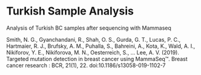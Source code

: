 # Turkish Sample Analysis
Analysis of Turkish BC samples after sequencing with Mammaseq

Smith, N. G., Gyanchandani, R., Shah, O. S., Gurda, G. T., Lucas, P. C., Hartmaier, R. J., Brufsky, A. M., Puhalla, S., Bahreini, A., Kota, K., Wald, A. I., Nikiforov, Y. E., Nikiforova, M. N., Oesterreich, S., … Lee, A. V. (2019). Targeted mutation detection in breast cancer using MammaSeq™. Breast cancer research : BCR, 21(1), 22. doi:10.1186/s13058-019-1102-7
